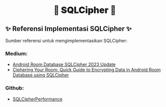 <div align="center">
  <h1 style="font-weight:900" align="center">🔐 SQLCipher 🔐</h1>
</div>

## ✨ Referensi Implementasi SQLCipher ✨

Sumber referensi untuk mengimplementasikan SQLCipher:

### Medium:

- [Android Room Database SQLCipher 2023 Update](https://sonique6784.medium.com/android-room-database-sqlcipher-2023-update-ba87d887c98e)
- [Ciphering Your Room: Quick Guide to Encrypting Data in Android Room Database using SQLCipher](https://systemweakness.com/ciphering-your-room-quick-guide-to-encrypting-data-in-android-room-database-using-sqlcipher-618b80090a97)

### Github:

- [SQLCipherPerformance](https://github.com/sonique6784/SQLCipherPerformance)
